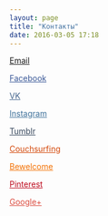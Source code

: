 ```yaml
---
layout: page
title: "Контакты"
date: 2016-03-05 17:18
---
```

<a href="mailto://dmitrij@podabed.org">
    Email
</a>
<p>
<a href="https://fb.me/podabed" style="color: #3b5998">
    Facebook
</a>
<p>
<a href="https://vk.com/podabed" style="color: #45668e">
    VK
</a>
<p>
<a href="https://instagram.com/podabed" style="color: #3f729b">
    Instagram
</a>
<p>
<a href="https://tumblr.com/blog/podabed" style="color: #35465c">
    Tumblr
</a>
<p>
<a href="https://couchsurfing.com/people/podabed" style="color: #d4490b">
    Couchsurfing
</a>
<p>
<a href="https://bewelcome.org/podabed" style="color: #f37000">
    Bewelcome
</a>
<p>
<a href="https://pinterest.com/podabed" style="color: #bd081c">
    Pinterest
</a>
<p>
<a href="https://plus.google.com.com/107579133326171057193" style="color: #dc4e41">
    Google+
</a>